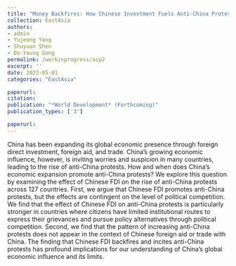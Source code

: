 ```yaml
---
title: "Money Backfires: How Chinese Investment Fuels Anti-China Protests Abroad"
collection: EastAsia
authors: 
- admin
- Yujeong Yang
- Shuyuan Shen
- Do-Young Gong
permalink: /workinprogress/acp2
excerpt: ''
date: 2023-05-01
categories: "EastAsia"

paperurl: 
citation:
publication: "*World Development* (Forthcoming)"
publication_types: ['3']

paperurl: 
---
```


China has been expanding its global economic presence through foreign direct investment, foreign
aid, and trade. China’s growing economic influence, however, is inviting worries and suspicion in
many countries, leading to the rise of anti-China protests. How and when does China’s economic
expansion promote anti-China protests? We explore this question by examining the effect of
Chinese FDI on the rise of anti-China protests across 127 countries. First, we argue that Chinese
FDI promotes anti-China protests, but the effects are contingent on the level of political
competition. We find that the effect of Chinese FDI on anti-China protests is particularly stronger
in countries where citizens have limited institutional routes to express their grievances and pursue
policy alternatives through political competition. Second, we find that the pattern of increasing
anti-China protests does not appear in the context of Chinese foreign aid or trade with China. The
finding that Chinese FDI backfires and incites anti-China protests has profound implications for
our understanding of China’s global economic influence and its limits.
